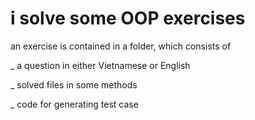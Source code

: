 # i solve some OOP exercises

an exercise is contained in a folder, which consists of

_ a question in either Vietnamese or English

_ solved files in some methods

_ code for generating test case
